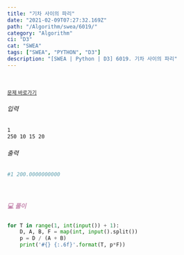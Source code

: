 ```yaml
---
title: "기차 사이의 파리"
date: "2021-02-09T07:27:32.169Z"
path: "/Algorithm/swea/6019/"
category: "Algorithm"
ci: "D3"
cat: "SWEA"
tags: ["SWEA", "PYTHON", "D3"]
description: "[SWEA | Python | D3] 6019. 기차 사이의 파리"
---
```


<br />

<a href="https://swexpertacademy.com/main/code/problem/problemDetail.do?problemLevel=3&contestProbId=AWajaTmaZw4DFAWM&categoryId=AWajaTmaZw4DFAWM&categoryType=CODE&problemTitle=&orderBy=FIRST_REG_DATETIME&selectCodeLang=PYTHON&select-1=3&pageSize=10&pageIndex=2"><small>문제 바로가기</small></a>

###### 입력

```sh
1
250 10 15 20
```

###### 출력

```sh
#1 200.0000000000
```

<br />

##### <h5 style="color:#C587AE;">💻 풀이</h5>

```python
for T in range(1, int(input()) + 1):
    D, A, B, F = map(int, input().split())
    p = D / (A + B)
    print('#{} {:.6f}'.format(T, p*F))
```

